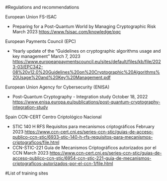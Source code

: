 #Regulations and recommendations

European Union
FS-ISAC 
- Preparing for a Post-Quantum World by Managing Cryptographic Risk
March 2023
https://www.fsisac.com/knowledge/pqc

European Payments Council (EPC) 
- Yearly update of the “Guidelines on cryptographic algorithms usage and key management”
March 7, 2023
https://www.europeanpaymentscouncil.eu/sites/default/files/kb/file/2023-03/EPC342-08%20v12.0%20Guidelines%20on%20Cryptographic%20Algorithms%20Usage%20and%20Key%20Management.pdf

European Union Agency for Cybersecurity (ENISA)
- Post-Quantum Cryptography - Integration study
October 18, 2022
https://www.enisa.europa.eu/publications/post-quantum-cryptography-integration-study

Spain
CCN-CERT Centro Criptológico Nacional
- STIC 140 H RFS Requisitos para mecanismos criptográficos
February 2023
https://www.ccn-cert.cni.es/series-ccn-stic/guias-de-acceso-publico-ccn-stic/6933-stic-140-h-rfs-requisitos-para-mecanismos-criptograficos/file.html
- CCN-STIC-221 Guía de Mecanismos Criptográficos autorizados por el CCN 
March 2023
https://www.ccn-cert.cni.es/series-ccn-stic/guias-de-acceso-publico-ccn-stic/6954-ccn-stic-221-guia-de-mecanismos-criptograficos-autorizados-por-el-ccn-1/file.html

#List of training sites
